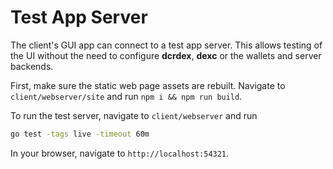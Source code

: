 # Test App Server

The client's GUI app can connect to a test app server. This allows testing of
the UI without the need to configure **dcrdex**, **dexc** or the wallets
and server backends.

First, make sure the static web page assets are rebuilt.
Navigate to `client/webserver/site` and run `npm i && npm run build`.

To run the test server, navigate to `client/webserver` and run

```sh
go test -tags live -timeout 60m
```

In your browser, navigate to `http://localhost:54321`.
